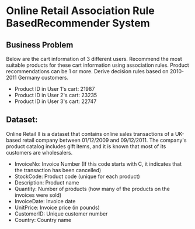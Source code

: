 # Online Retail Association Rule BasedRecommender System

## Business Problem
Below are the cart information of 3 different users. Recommend the most suitable products for these cart information using association rules. Product recommendations can be 1 or more. Derive decision rules based on 2010-2011 Germany customers.

- Product ID in User 1's cart: 21987
- Product ID in User 2's cart: 23235
- Product ID in User 3's cart: 22747

## Dataset:
Online Retail II is a dataset that contains online sales transactions of a UK-based retail company between 01/12/2009 and 09/12/2011. The company's product catalog includes gift items, and it is known that most of its customers are wholesalers.

- InvoiceNo: Invoice Number (If this code starts with C, it indicates that the transaction has been cancelled)
- StockCode: Product code (unique for each product)
- Description: Product name
- Quantity: Number of products (how many of the products on the invoices were sold)
- InvoiceDate: Invoice date
- UnitPrice: Invoice price (in pounds)
- CustomerID: Unique customer number
- Country: Country name
